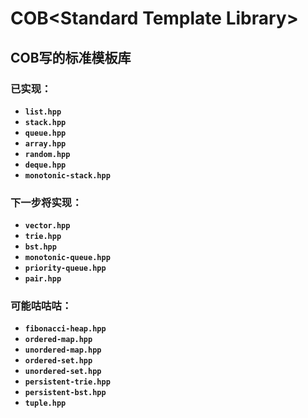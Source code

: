 # COB\<Standard Template Library\>
## COB写的标准模板库
### 已实现：
- **`list.hpp`**
- **`stack.hpp`**
- **`queue.hpp`**
- **`array.hpp`**
- **`random.hpp`**
- **`deque.hpp`**
- **`monotonic-stack.hpp`**
### 下一步将实现：
- **`vector.hpp`**
- **`trie.hpp`**
- **`bst.hpp`**
- **`monotonic-queue.hpp`**
- **`priority-queue.hpp`**
- **`pair.hpp`**
### 可能咕咕咕：
- **`fibonacci-heap.hpp`**
- **`ordered-map.hpp`**
- **`unordered-map.hpp`**
- **`ordered-set.hpp`**
- **`unordered-set.hpp`**
- **`persistent-trie.hpp`**
- **`persistent-bst.hpp`**
- **`tuple.hpp`**

